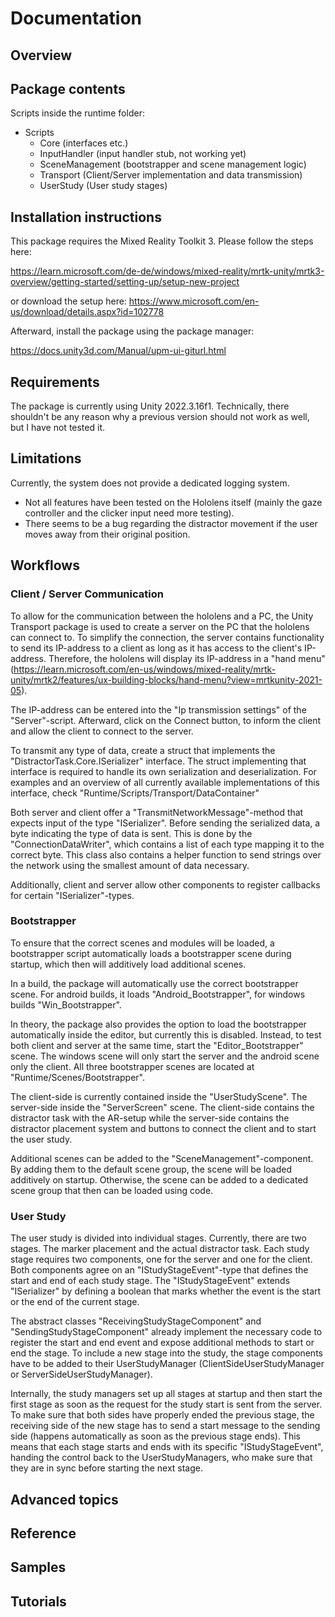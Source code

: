 ﻿# Documentation

## Overview

## Package contents

Scripts inside the runtime folder:
- Scripts
  - Core (interfaces etc.)
  - InputHandler (input handler stub, not working yet)
  - SceneManagement (bootstrapper and scene management logic)
  - Transport (Client/Server implementation and data transmission)
  - UserStudy (User study stages)

## Installation instructions

This package requires the Mixed Reality Toolkit 3.
Please follow the steps here:

https://learn.microsoft.com/de-de/windows/mixed-reality/mrtk-unity/mrtk3-overview/getting-started/setting-up/setup-new-project 

or download the setup here:
https://www.microsoft.com/en-us/download/details.aspx?id=102778

Afterward, install the package using the package manager:

https://docs.unity3d.com/Manual/upm-ui-giturl.html

## Requirements

The package is currently using Unity 2022.3.16f1. Technically, there shouldn't be any reason why a previous version should not work as well, but I have not tested it.

## Limitations

Currently, the system does not provide a dedicated logging system.
- Not all features have been tested on the Hololens itself (mainly the gaze controller and the clicker input need more testing).
- There seems to be a bug regarding the distractor movement if the user moves away from their original position. 

## Workflows

### Client / Server Communication

To allow for the communication between the hololens and a PC, the Unity Transport package is used to create a server on the PC that the hololens can connect to.
To simplify the connection, the server contains functionality to send its IP-address to a client as long as it has access to the client's IP-address. 
Therefore, the hololens will display its IP-address in a "hand menu" (https://learn.microsoft.com/en-us/windows/mixed-reality/mrtk-unity/mrtk2/features/ux-building-blocks/hand-menu?view=mrtkunity-2021-05).

The IP-address can be entered into the "Ip transmission settings" of the "Server"-script. Afterward, click on the Connect button, to inform the client and allow the client to connect to the server.

To transmit any type of data, create a struct that implements the "DistractorTask.Core.ISerializer" interface.
The struct implementing that interface is required to handle its own serialization and deserialization.
For examples and an overview of all currently available implementations of this interface, check "Runtime/Scripts/Transport/DataContainer"

Both server and client offer a "TransmitNetworkMessage"-method that expects input of the type "ISerializer".
Before sending the serialized data, a byte indicating the type of data is sent. This is done by the "ConnectionDataWriter", which contains a list of each type mapping it to the correct byte.
This class also contains a helper function to send strings over the network using the smallest amount of data necessary. 

Additionally, client and server allow other components to register callbacks for certain "ISerializer"-types. 

### Bootstrapper

To ensure that the correct scenes and modules will be loaded, a bootstrapper script automatically loads a bootstrapper scene during startup, which then will additively load additional scenes.

In a build, the package will automatically use the correct bootstrapper scene.
For android builds, it loads "Android_Bootstrapper", for windows builds  "Win_Bootstrapper".

In theory, the package also provides the option to load the bootstrapper automatically inside the editor, but currently this is disabled. 
Instead, to test both client and server at the same time, start the "Editor_Bootstrapper" scene. The windows scene will only start the server and the android scene only the client.
All three bootstrapper scenes are located at "Runtime/Scenes/Bootstrapper". 

The client-side is currently contained inside the "UserStudyScene". The server-side inside the "ServerScreen" scene. 
The client-side contains the distractor task with the AR-setup while the server-side contains the distractor placement system and buttons to connect the client and to start the user study.

Additional scenes can be added to the "SceneManagement"-component. By adding them to the default scene group, the scene will be loaded additively on startup.
Otherwise, the scene can be added to a dedicated scene group that then can be loaded using code. 

### User Study 

The user study is divided into individual stages. Currently, there are two stages. The marker placement and the actual distractor task.
Each study stage requires two components, one for the server and one for the client. 
Both components agree on an "IStudyStageEvent"-type that defines the start and end of each study stage.
The "IStudyStageEvent" extends "ISerializer" by defining a boolean that marks whether the event is the start or the end of the current stage.

The abstract classes "ReceivingStudyStageComponent" and "SendingStudyStageComponent" already implement the necessary code to register the start and end event and expose additional methods to start or end the stage.
To include a new stage into the study, the stage components have to be added to their UserStudyManager (ClientSideUserStudyManager or ServerSideUserStudyManager).

Internally, the study managers set up all stages at startup and then start the first stage as soon as the request for the study start is sent from the server.
To make sure that both sides have properly ended the previous stage, the receiving side of the new stage has to send a start message to the sending side (happens automatically as soon as the previous stage ends).
This means that each stage starts and ends with its specific "IStudyStageEvent", handing the control back to the UserStudyManagers, who make sure that they are in sync before starting the next stage.


## Advanced topics

## Reference

## Samples

## Tutorials